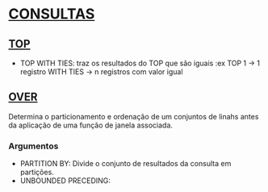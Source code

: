 # [CONSULTAS](https://docs.microsoft.com/pt-br/sql/t-sql/queries/queries?view=sql-server-2017)

## [TOP](https://docs.microsoft.com/pt-br/sql/t-sql/queries/top-transact-sql?view=sql-server-2017)
- TOP WITH TIES: traz os resultados do TOP que são iguais
:ex TOP 1 -> 1 registro 
WITH TIES -> n registros com valor igual

## [OVER](https://docs.microsoft.com/pt-br/sql/t-sql/queries/select-over-clause-transact-sql?view=sql-server-2017)
Determina o particionamento e ordenação de um conjuntos de linahs antes da aplicação de uma função de janela associada.

### Argumentos
- PARTITION BY: Divide o conjunto de resultados da consulta em partições. 
- UNBOUNDED PRECEDING: 
